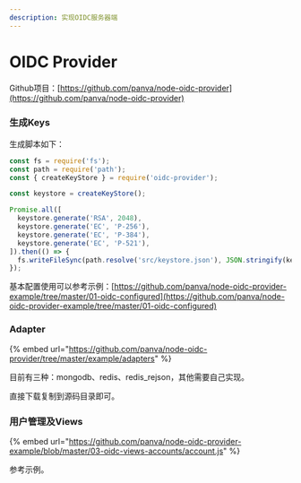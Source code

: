 ```yaml
---
description: 实现OIDC服务器端
---
```


# OIDC Provider

Github项目：[https://github.com/panva/node-oidc-provider](https://github.com/panva/node-oidc-provider)

### 生成Keys

生成脚本如下：

```javascript
const fs = require('fs');
const path = require('path');
const { createKeyStore } = require('oidc-provider');

const keystore = createKeyStore();

Promise.all([
  keystore.generate('RSA', 2048),
  keystore.generate('EC', 'P-256'),
  keystore.generate('EC', 'P-384'),
  keystore.generate('EC', 'P-521'),
]).then(() => {
  fs.writeFileSync(path.resolve('src/keystore.json'), JSON.stringify(keystore.toJSON(true), null, 2));
});
```

基本配置使用可以参考示例：[https://github.com/panva/node-oidc-provider-example/tree/master/01-oidc-configured](https://github.com/panva/node-oidc-provider-example/tree/master/01-oidc-configured)

### Adapter

{% embed url="https://github.com/panva/node-oidc-provider/tree/master/example/adapters" %}

目前有三种：mongodb、redis、redis\_rejson，其他需要自己实现。

直接下载复制到源码目录即可。

### 用户管理及Views

{% embed url="https://github.com/panva/node-oidc-provider-example/blob/master/03-oidc-views-accounts/account.js" %}

参考示例。

